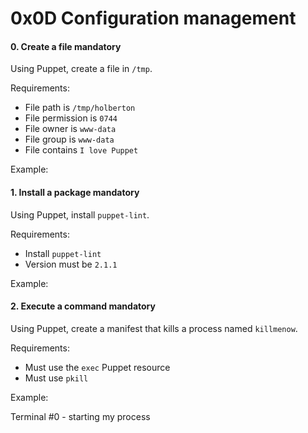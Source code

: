 <h1 class="gap">0x0D Configuration management</h1>


<h4 class="task">
    0. Create a file
      <span class="alert alert-warning mandatory-optional">
        mandatory
      </span>
</h4><p>Using Puppet, create a file in <code>/tmp</code>.</p><p>Requirements:</p><ul>
<li>File path is <code>/tmp/holberton</code></li>
<li>File permission is <code>0744</code></li>
<li>File owner is <code>www-data</code></li>
<li>File group is <code>www-data</code></li>
<li>File contains <code>I love Puppet</code></li>
</ul><p>Example:</p>


<h4 class="task">
    1. Install a package
      <span class="alert alert-warning mandatory-optional">
        mandatory
      </span>
</h4><p>Using Puppet, install <code>puppet-lint</code>.</p><p>Requirements:</p><ul>
<li>Install <code>puppet-lint</code></li>
<li>Version must be <code>2.1.1</code></li>
</ul><p>Example:</p>


<h4 class="task">
    2. Execute a command
      <span class="alert alert-warning mandatory-optional">
        mandatory
      </span>
</h4><p>Using Puppet, create a manifest that kills a process named <code>killmenow</code>.</p><p>Requirements:</p><ul>
<li>Must use the <code>exec</code> Puppet resource</li>
<li>Must use <code>pkill</code> </li>
</ul><p>Example:</p><p>Terminal #0 - starting my process</p>
